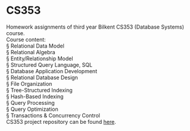# CS353
Homework assignments of third year Bilkent CS353 (Database Systems) course.  
Course content:  
§  Relational Data Model  
§  Relational Algebra   
§  Entity/Relationship Model  
§  Structured Query Language, SQL  
§  Database Application Development  
§  Relational Database Design  
§  File Organization  
§  Tree-Structured Indexing  
§  Hash-Based Indexing  
§  Query Processing   
§  Query Optimization   
§  Transactions & Concurrency Control  
CS353 project repository can be found  <a href="https://github.com/efebeydogan01/CS353_eventica">here</a>.    
